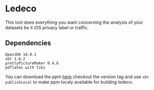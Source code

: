 # Ledeco

This tool does everything you want concerning the analysis of your datasets be it iOS privacy label or traffic.


## Dependencies

```
OpenJDK 18.0.1
sbt 1.6.2
prettyPictureMaker 0.4.6
pdflatex with tikz
```

You can download the ppm [here](https://github.com/simkoc/prettyPictureMaker) checkout the version tag and use `sbt publishLocal` to make ppm localy available for building ledeco.
